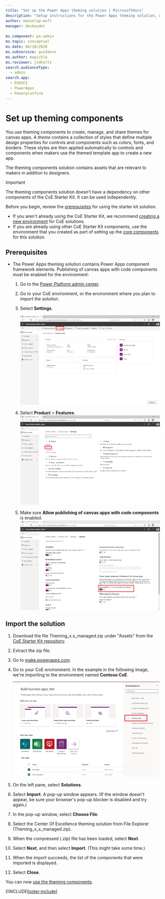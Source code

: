 ```yaml
---
title: "Set up the Power Apps theming solution | MicrosoftDocs"
description: "Setup instructions for the Power Apps theming solution, which contains a set apps, tables, custom controls and a component library.  The Theme editor app allows designers to create and manage themes."
author: manuelap-msft
manager: devkeydet

ms.component: pa-admin
ms.topic: conceptual
ms.date: 04/10/2020
ms.subservice: guidance
ms.author: mapichle
ms.reviewer: jimholtz
search.audienceType: 
  - admin
search.app: 
  - D365CE
  - PowerApps
  - Powerplatform
---
```


# Set up theming components

You use theming components to create, manage, and share themes for canvas apps. A *theme* contains a collection of styles that define multiple design properties for controls and components such as colors, fonts, and borders. These styles are then applied automatically to controls and components when makers use the themed template app to create a new app.

The theming components solution contains assets that are relevant to makers in addition to designers.

>[!IMPORTANT]
>The theming components solution doesn't have a dependency on other components of the CoE Starter Kit. It can be used independently.

Before you begin, review the [prerequisites](setup.md) for using the starter kit solution.

- If you aren't already using the CoE Starter Kit, we recommend [creating a new environment](../../admin/create-environment.md) for CoE solutions.
- If you are already using other CoE Starter Kit components, use the environment that you created as part of setting up the [core components](setup-core-components.md) for this solution.

## Prerequisites

- The Power Apps theming solution contains Power Apps component framework elements. Publishing of canvas apps with code components must be enabled for the environment:

    1. Go to the [Power Platform admin center](https://aka.ms/ppac).
    1. Go to your CoE environment, or the environment where you plan to import the solution.
    1. Select **Settings**.

        ![Power Platform admin center - environments overview.](media/theming-1.png "Power Platform admin center - environments overview")

    1. Select **Product** > **Features**.
        ![Power Platform admin center - Environment Product Settings.](media/theming-2.png "Power Platform admin center - Environment Product Settings")
    1. Make sure **Allow publishing of canvas apps with code components** is enabled.
        ![Enable publishing of canvas apps with code components in the Power Platform admin center.](media/theming-3.png "Enable publishing of canvas apps with code components in the Power Platform admin center")

## Import the solution

1. Download the file Theming_x.x_managed.zip under "Assets" from the [CoE Starter Kit repository](https://github.com/microsoft/coe-starter-kit/releases/tag/CoEStarterKit-November2022).

1. Extract the zip file.

1. Go to [make.powerapps.com](<https://make.powerapps.com>).

1. Go to your CoE environment. In the example in the following image, we're importing to the environment named **Contoso CoE**.

     ![Power Apps maker portal environment selection.](media/coe6.png "Power Apps maker portal environment selection")

1. On the left pane, select **Solutions**.

1. Select **Import**. A pop-up window appears. (If the window doesn't appear, be sure your browser's pop-up blocker is disabled and try again.)

1. In the pop-up window, select **Choose File**.

1. Select the Center Of Excellence theming solution from File Explorer (Theming_x_x_managed.zip).

1. When the compressed (.zip) file has been loaded, select **Next**.

1. Select **Next**, and then select **Import**. (This might take some time.)

1. When the import succeeds, the list of the components that were imported is displayed.

1. Select **Close**.

You can now [use the theming components](theming-components.md).

[!INCLUDE[footer-include](../../includes/footer-banner.md)]
